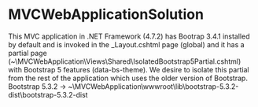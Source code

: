 # MVCWebApplicationSolution
This MVC application in .NET Framework (4.7.2) has Bootrap 3.4.1 installed by default and is invoked in the _Layout.cshtml page (global) and it has a partial page (~\MVCWebApplication\Views\Shared\IsolatedBootstrap5Partial.cshtml) with Bootstrap 5 features (data-bs-theme). We desire to isolate this partial from the rest of the application which uses the older version of Bootstrap. 
Bootstrap 5.3.2 -> ~\MVCWebApplication\wwwroot\lib\bootstrap-5.3.2-dist\bootstrap-5.3.2-dist
